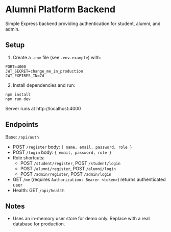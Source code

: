 # Alumni Platform Backend

Simple Express backend providing authentication for student, alumni, and admin.

## Setup

1. Create a `.env` file (see `.env.example`) with:

```
PORT=4000
JWT_SECRET=change_me_in_production
JWT_EXPIRES_IN=7d
```

2. Install dependencies and run:

```
npm install
npm run dev
```

Server runs at http://localhost:4000

## Endpoints

Base: `/api/auth`

- POST `/register` body: `{ name, email, password, role }`
- POST `/login` body: `{ email, password, role }`
- Role shortcuts:
  - POST `/student/register`, POST `/student/login`
  - POST `/alumni/register`, POST `/alumni/login`
  - POST `/admin/register`, POST `/admin/login`
- GET `/me` (requires `Authorization: Bearer <token>`) returns authenticated user
- Health: GET `/api/health`

## Notes

- Uses an in-memory user store for demo only. Replace with a real database for production.


